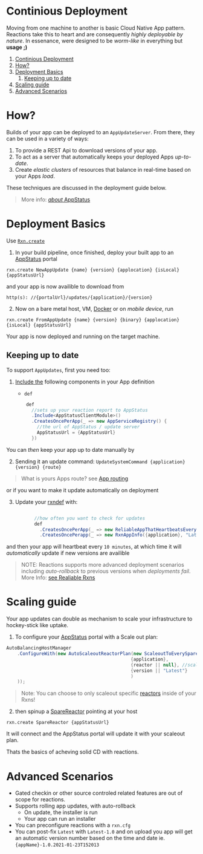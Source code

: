# Continious Deployment

Moving from one machine to another is basic Cloud Native App pattern. Reactions take this to heart and are consequently *highly deployable by nature*. In essenance, were designed to be *worm-like* in everything but **usage ;)**
<!-- TOC -->

1. [Continious Deployment](#continious-deployment)
2. [How?](#how)
3. [Deployment Basics](#deployment-basics)
   1. [Keeping up to date](#keeping-up-to-date)
4. [Scaling guide](#scaling-guide)
5. [Advanced Scenarios](#advanced-scenarios)

<!-- /TOC -->
# How?

Builds of your app can be deployed to an `AppUpdateServer`. From there, they can be used in a variety of ways:
1. To provide a REST Api to download versions of your app.
2. To act as a server that automatically keeps your deployed Apps *up-to-date*.
3. Create *elastic clusters* of resources that balance in real-time based on your Apps *load*.

These techniques are discussed in the deployment guide below.

>More info: [*about* AppStatus](scaling.md)

# Deployment Basics
Use [`Rxn.create`](rxncreate.md)

1. In your build pipeline, once finished, deploy your built app to an [AppStatus](scaling.md) portal

```
rxn.create NewAppUpdate {name} {version} {applocation} {isLocal} {appStatusUrl}
```  

and your app is now availible to download from

`http(s): //{portalUrl}/updates/{application}/{version}`

2. Now on a bare metal host, VM, [Docker](docker.com) or on *mobile device*, run
```
rxn.create FromAppUpdate {name} {version} {binary} {applocation} {isLocal} {appStatusUrl}
```

Your app is now deployed and running on the target machine.

## Keeping up to date

To support `AppUpdates`, first you need too:

1. [Include the](appcontainer.md) following components in your App definition
   
   * `def`
    ```c#
        def
          //sets up your reaction report to AppStatus
          .Include<AppStatusClientModule>()
          .CreatesOncePerApp(_ => new AppServiceRegistry() {
            //the url of AppStatus / update server
            AppStatusUrl = {AppStatusUrl}
          })
    ```

You can *then* keep your app up to date manually by

2. Sending it an update command:
`UpdateSystemCommand {application} {version} {route}`

> What is yours Apps route? see [App routing](#rxnmanager)

or if you want to make it update automatically on deployment

3. Update your [rxndef](#appcontainer.md) with:   
   ```c#
   
          //how often you want to check for updates
          def
            .CreatesOncePerApp(_ => new ReliableAppThatHeartbeatsEvery(TimeSpan.FromSeconds(10)))
            .CreatesOncePerapp(_ => new RxnAppInfo({application}, "Latest", keepUpToDate: true))
   ```
   

and then your app will heartbeat every `10 minutes`, at which time it will *automatically* update if new versions are availible

>NOTE:   Reactions supports more advanced deployment scenarios including *auto-rollback* to previous versions when *deployments fail*.
>More Info: [see Realiable Rxns](rxninstall.md)

# Scaling guide

Your app updates can double as mechanism to scale your infrastructure to hockey-stick like uptake. 

1. To configure your [AppStatus](appstatus.md) portal with a Scale out plan:

```c#
AutoBalancingHostManager
    .ConfigureWith(new AutoScaleoutReactorPlan(new ScaleoutToEverySpareReactor(), 
                                              {application}, 
                                              {reactor || null}, //scale out a specific reactor of this app only(!!!)
                                              {version || "Latest"}
                                              )
    ));
```

>Note: You can choose to only scaleout specific [reactors](reactors.md) inside of your Rxns!

2. then spinup a [SpareReactor](sparereactor.md) pointing at your host

`rxn.create SpareReactor {appStatusUrl}`

It will connect and the AppStatus portal will update it with your scaleout plan.

Thats the basics of acheving solid CD with reactions.  

# Advanced Scenarios

* Gated checkin or other source controled related features are out of scope for reactions.
* Supports rolling app updates, with auto-rollback  
  * On update, the installer is run
  * Your app can run an installer
* You can preconfigure reactions with a `rxn.cfg`
* You can post-fix `Latest` with `Latest-1.0` and on upload you app will get an automatic version number based on the time and date ie. `{appName}-1.0.2021-01-23T152013`

